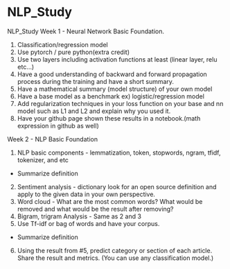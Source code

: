 # NLP_Study
NLP_Study
Week 1 - Neural Network Basic Foundation.
1. Classification/regression model
2. Use pytorch / pure python(extra credit)
3. Use two layers including activation functions at least (linear layer, relu etc…)
4. Have a good understanding of backward and forward propagation process during the training and have a short summary.
5. Have a mathematical summary (model structure) of your own model
6. Have a base model as a benchmark ex) logistic/regression model
7. Add regularization techniques in your loss function on your base and nn model such as L1 and L2 and explain why you used it.
8. Have your github page shown these results in a notebook.(math expression in github as well)

Week 2 - NLP Basic Foundation
1. NLP basic components - lemmatization, token, stopwords, ngram, tfidf, tokenizer, and etc
- Summarize definition
2. Sentiment analysis - dictionary look for an open source definition and apply to the given data in your own perspective.
3. Word cloud - What are the most common words? What would be removed and what would be the result after removing?
4. Bigram, trigram Analysis - Same as 2 and 3
5. Use Tf-idf or bag of words and have your corpus.
- Summarize definition
6. Using the result from #5, predict category or section of each article. Share the result and metrics. (You can use any classification model.)
